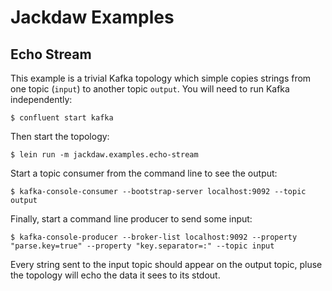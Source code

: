 # Jackdaw Examples

## Echo Stream

This example is a trivial Kafka topology which simple copies strings from one
topic (`input`) to another topic `output`. You will need to run Kafka
independently:

    $ confluent start kafka

Then start the topology:

    $ lein run -m jackdaw.examples.echo-stream

Start a topic consumer from the command line to see the output:

    $ kafka-console-consumer --bootstrap-server localhost:9092 --topic output

Finally, start a command line producer to send some input:

    $ kafka-console-producer --broker-list localhost:9092 --property "parse.key=true" --property "key.separator=:" --topic input

Every string sent to the input topic should appear on the output topic, pluse
the topology will echo the data it sees to its stdout.


